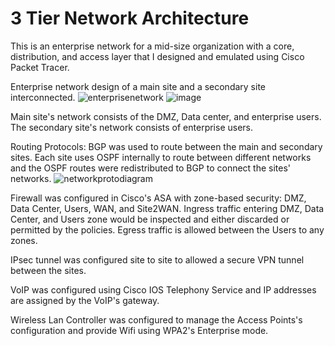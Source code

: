 # 3 Tier Network Architecture
This is an enterprise network for a mid-size organization with a core, distribution, and access layer that I designed and emulated using Cisco Packet Tracer.

Enterprise network design of a main site and a secondary site interconnected.
![enterprisenetwork](https://github.com/SilasBytes/EnterpriseNetwork-Design/assets/135275768/4f6ef1a3-74b5-4008-b3fe-216fb92019be)
![image](https://github.com/SilasBytes/EnterpriseNetwork-Design/assets/135275768/12ed76c0-0e86-4380-9e6e-ac775d6055e7)


Main site's network consists of the DMZ, Data center, and enterprise users.
The secondary site's network consists of enterprise users.

Routing Protocols: BGP was used to route between the main and secondary sites. Each site uses OSPF internally to route between different networks and the OSPF routes were redistributed to BGP to connect the sites' networks.
![networkprotodiagram](https://github.com/SilasBytes/EnterpriseNetwork-Design/assets/135275768/2943bf8e-4182-4661-8dc8-11d12eb95102)

Firewall was configured in Cisco's ASA with zone-based security: DMZ, Data Center, Users, WAN, and Site2WAN. Ingress traffic entering DMZ, Data Center, and Users zone would be inspected and either discarded or permitted by the policies. Egress traffic is allowed between the Users to any zones.

IPsec tunnel was configured site to site to allowed a secure VPN tunnel between the sites.

VoIP was configured using Cisco IOS Telephony Service and IP addresses are assigned by the VoIP's gateway.

Wireless Lan Controller was configured to manage the Access Points's configuration and provide Wifi using WPA2's Enterprise mode.

